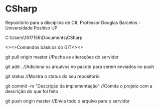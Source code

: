 # CSharp
Repositório para a disciplina de C#, Professor Douglas Barcelos - Universidade Positivo UP

C:\Users\1617156\Documents\CSharp

<><>Comandos básicos do GIT<><>

git pull origin master  //Pucha as alterações do servidor

git add .  //Adiciona os arquivos no pacote para serem enviados no push

git status  //Mostra o status do seu repositório

git commit -m "Descrição da implementação"  //Comita o projeto com a descrição do que foi feito

git push origin master  //Envia todo o arquivo para o servidor

